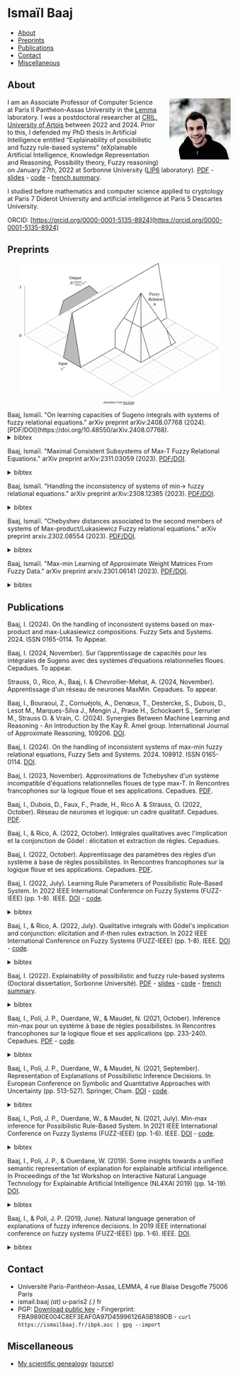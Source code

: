 # Ismaïl Baaj


- [About](#about)
- [Preprints](#preprints)
- [Publications](#publications)
- [Contact](#contact)
- [Miscellaneous](#misc)

## <a name="about"></a>About
<img align="right" style="margin-left: 1.5rem; margin-bottom: 0.8rem; " src="https://raw.githubusercontent.com/ibaaj/website/master/me50.jpg">

I am an Associate Professor of Computer Science at Paris II Panthéon-Assas University in the [Lemma](http://lemma.u-paris2.fr/) laboratory. I was a postdoctoral researcher at [CRIL, University of Artois](http://www.cril.univ-artois.fr/) between 2022 and 2024. Prior to this, I defended my PhD thesis in Artificial Intelligence entitled "Explainability of possibilistic and fuzzy rule-based systems" (eXplainable Artificial Intelligence, Knowledge Representation and Reasoning, Possibility theory, Fuzzy reasoning) on January 27th, 2022 at Sorbonne University ([LIP6](https://www.lip6.fr/) laboratory). [PDF](https://tel.archives-ouvertes.fr/tel-03647652/document) - [slides](https://raw.githubusercontent.com/ibaaj/website/master/these-slides.pdf) - [code](https://github.com/ibaaj/explainability-of-possibilistic-rule-based-systems) - [french summary](https://raw.githubusercontent.com/ibaaj/website/master/summary-dissertation.pdf).

I studied before mathematics and computer science applied to cryptology at Paris 7 Diderot University and artificial intelligence at Paris 5 Descartes University.

 

ORCID: [https://orcid.org/0000-0001-5135-8924](https://orcid.org/0000-0001-5135-8924)

## <a name="preprints"></a>Preprints
<p style="text-align:center;">
<img src="https://raw.githubusercontent.com/ibaaj/website/master/FRE.png" align="center" width="450" height="auto" /><br/>
<span style="text-align:left;font-size:0.4em;">(illustration from <a href="https://link.springer.com/book/10.1007/978-94-015-9540-7">this book</a>)</span>
</p>
Baaj, Ismaïl. "On learning capacities of Sugeno integrals with systems of fuzzy relational equations." arXiv preprint arXiv:2408.07768 (2024). [PDF/DOI](https://doi.org/10.48550/arXiv.2408.07768).
<details><summary>bibtex</summary>```@ARTICLE{2023arXiv231103059B,
       author = {{Baaj}, Isma{\"\i}l},
        title = "{On learning capacities of Sugeno integrals with systems of fuzzy relational equations}",
      journal = {arXiv e-prints},
     keywords = {Computer Science - Artificial Intelligence},
         year = 2024,
        month = aug,
          eid = {arXiv:2408.07768},
        pages = {arXiv:2408.07768},
archivePrefix = {arXiv},
       eprint = {2408.07768},
 primaryClass = {cs.AI}
}```</details>


Baaj, Ismaïl. "Maximal Consistent Subsystems of Max-T Fuzzy Relational Equations." arXiv preprint arXiv:2311.03059 (2023). [PDF/DOI](https://doi.org/10.48550/arXiv.2311.03059).
<details><summary>bibtex</summary>```@ARTICLE{2023arXiv231103059B,
       author = {{Baaj}, Isma{\"\i}l},
        title = "{Maximal Consistent Subsystems of Max-T Fuzzy Relational Equations}",
      journal = {arXiv e-prints},
     keywords = {Computer Science - Artificial Intelligence, Computer Science - Logic in Computer Science},
         year = 2023,
        month = nov,
          eid = {arXiv:2311.03059},
        pages = {arXiv:2311.03059},
archivePrefix = {arXiv},
       eprint = {2311.03059},
 primaryClass = {cs.AI}
}```</details>

Baaj, Ismaïl. "Handling the inconsistency of systems of min→ fuzzy relational equations." arXiv preprint arXiv:2308.12385 (2023). [PDF/DOI](https://doi.org/10.48550/arXiv.2308.12385).
<details><summary>bibtex</summary>```
@article{2023arXiv230812385B,
       author = {Baaj, Ismaïl},
        title = {Handling the inconsistency of systems of min→ fuzzy relational equations},
      journal = {arXiv e-prints},
     keywords = {Computer Science - Artificial Intelligence, Computer Science - Logic in Computer Science},
         year = 2023,
        month = aug,
          eid = {arXiv:2308.12385},
        pages = {arXiv:2308.12385},
archivePrefix = {arXiv},
       eprint = {2308.12385},
 primaryClass = {cs.AI},
 copyright = {Creative Commons Attribution 4.0 International}
}```</details>


Baaj, Ismaïl. "Chebyshev distances associated to the second members of systems of Max-product/Lukasiewicz Fuzzy relational equations." arXiv preprint arxiv.2302.08554 (2023). [PDF/DOI](https://doi.org/10.48550/arXiv.2302.08554).
<details><summary>bibtex</summary>```
@article{https://doi.org/10.48550/arxiv.2302.08554,
  doi = {10.48550/ARXIV.2302.08554},
  url = {https://arxiv.org/abs/2302.08554},
  author = {Baaj, Ismaïl},
  keywords = {Artificial Intelligence (cs.AI), Logic in Computer Science (cs.LO), Logic (math.LO), FOS: Computer and information sciences, FOS: Computer and information sciences, FOS: Mathematics, FOS: Mathematics},
  title = {Chebyshev distances associated to the second members of systems of Max-product/Lukasiewicz Fuzzy relational equations},
  publisher = {arXiv},
  year = {2023},
  copyright = {Creative Commons Attribution 4.0 International}
}
```
</details>

Baaj, Ismaïl. "Max-min Learning of Approximate Weight Matrices From Fuzzy Data." arXiv preprint arxiv.2301.06141 (2023). [PDF/DOI](https://doi.org/10.48550/arxiv.2301.06141).
<details><summary>bibtex</summary>```
@misc{https://doi.org/10.48550/arxiv.2301.06141,
  doi = {10.48550/ARXIV.2301.06141},
  url = {https://arxiv.org/abs/2301.06141},
  author = {Baaj, Ismaïl},
  keywords = {Artificial Intelligence (cs.AI), FOS: Computer and information sciences, FOS: Computer and information sciences},
  title = {Max-min Learning of Approximate Weight Matrices from Fuzzy Data},
  publisher = {arXiv},
  year = {2023},
  copyright = {Creative Commons Attribution 4.0 International}}```
</details>



## <a name="publications"></a>Publications

Baaj, I. (2024). On the handling of inconsistent systems based on max-product and max-Lukasiewicz compositions. Fuzzy Sets and Systems. 2024. ISSN 0165-0114. To Appear.


Baaj, I. (2024, November). Sur l’apprentissage de capacités pour les intégrales de Sugeno avec des systèmes d’équations relationnelles floues. Cepadues. To appear.

Strauss, 0., Rico, A., Baaj, I. & Chevrollier-Mehat, A. (2024, November). Apprentissage d'un réseau de neurones MaxMin. Cepadues. To appear.

Baaj, I., Bouraoui, Z., Cornuéjols, A., Denœux, T., Destercke, S., Dubois, D.,  Lesot M., Marques-Silva J.,  Mengin J., Prade H., Schockaert S., Serrurier M., Strauss O. &  Vrain, C. (2024). Synergies Between Machine Learning and Reasoning - An Introduction by the Kay R. Amel group. International Journal of Approximate Reasoning, 109206. [DOI](https://doi.org/10.1016/j.ijar.2024.109206).

Baaj, I. (2024).  On the handling of inconsistent systems of max-min fuzzy relational equations,
Fuzzy Sets and Systems. 2024. 108912. ISSN 0165-0114. [DOI](https://doi.org/10.1016/j.fss.2024.108912).

Baaj, I. (2023, November). Approximations de Tchebyshev d'un système incompatible d'équations relationnelles floues de type max-T. In Rencontres francophones sur la logique floue et ses applications. Cepadues. [PDF](https://hal.science/hal-04306807v1/document).

Baaj, I.,  Dubois, D., Faux, F., Prade, H., Rico A. & Strauss, O. (2022, October). Réseau de neurones et logique: un cadre qualitatif. Cepadues. [PDF](https://hal.science/hal-03859391v1/document).

Baaj, I., & Rico, A.  (2022, October). Intégrales qualitatives avec l'implication et la conjonction de Gödel : élicitation et extraction de règles. Cepadues. 

Baaj, I. (2022, October). Apprentissage des paramètres des règles d’un système à base de règles possibilistes. In Rencontres francophones sur la logique floue et ses applications. Cepadues. [PDF](https://hal.science/hal-03859322v1/document).

Baaj, I. (2022, July). Learning Rule Parameters of Possibilistic Rule-Based System. In 2022 IEEE International Conference on Fuzzy Systems (FUZZ-IEEE) (pp. 1-8). IEEE. [DOI](https://doi.org/10.1109/FUZZ-IEEE55066.2022.9882626) - [code](https://github.com/ibaaj/learning-possibilistic-rule-based-systems). <details><summary>bibtex</summary>```
 @INPROCEEDINGS{baaj2022learning,
  author={Baaj, Ismaïl},
  booktitle={2022 IEEE International Conference on Fuzzy Systems (FUZZ-IEEE)}, 
  title={Learning Rule Parameters of Possibilistic Rule-Based System}, 
  year={2022},
  volume={},
  number={},
  pages={1-8},
  abstract={In this paper, we introduce a learning paradigm of the rule parameters of a possibilistic rule-based system, given training data. For a rule-based system composed of n if-then parallel possibilistic rules, we introduce an equation system denoted (Σn), which is analogous to the Farreny-Prade equation system. The unknown part of the system (Σn) is a vector composed of the rule parameters, whose values must be determined according to training data.We establish necessary and sufficient conditions for the system (Σn) to be consistent. If this is the case, we show that the set of solutions of the system is a Cartesian product of subintervals of [0, 1] whose bounds are computed. Then, we deduce that there are a unique maximal solution and, as it is well known by Sanchez’s work on the solving of min-max fuzzy relational equations, a unique minimal one. These results are proved by relating the solutions of (Σn) to those of the equation system given by the first n − 1 possibilistic rules equipped with a second member which is constructed from that of (Σn).Finally, our results are illustrated by an example.},
  keywords={},
  doi={10.1109/FUZZ-IEEE55066.2022.9882626},
  ISSN={1558-4739},
  month={July},
 }```
</details>

Baaj, I., & Rico, A. (2022, July). Qualitative integrals with Gödel's implication and conjunction: elicitation and if-then rules extraction. In 2022 IEEE International Conference on Fuzzy Systems (FUZZ-IEEE) (pp. 1-8). IEEE. [DOI](https://doi.org/10.1109/FUZZ-IEEE55066.2022.9882800) - [code](https://github.com/ibaaj/learning-possibilistic-rule-based-systems).<details><summary>bibtex</summary>```
 @INPROCEEDINGS{baaj2022qualitative,
  author={Baaj, Ismaïl and Rico, Agnès},
  booktitle={2022 IEEE International Conference on Fuzzy Systems (FUZZ-IEEE)}, 
  title={Qualitative integrals with Gödel’s implication and conjunction: elicitation and if-then rules extraction}, 
  year={2022},
  volume={},
  number={},
  pages={1-8},
  abstract={In this article, we explore the properties of the two generalized Sugeno integrals that we obtain by substituting in the expression of a classical Sugeno integral, the Kleene-Dienes conjunction and the Kleene-Dienes implication by the Gödel conjunction and the Gödel implication, respectively.A major difference compared to the classical Sugeno integrals is that the implication-based Gödel integral and the conjunction-based Gödel integral do not return the same result. In this paper, we investigate the adaptation of classical results for Sugeno integrals to Gödel integrals. Namely, their elicitation according to a piece of data and the extraction of selection and elimination if-then rules. The selection rules are obtained from the focal sets of the capacity underlying a conjunction-based Gödel integral, while the elimination rules are extracted from the focal sets of the conjugate of the capacity defining an implication-based Gödel integral.To illustrate our results, we apply our constructions to a real data example already used for Sugeno integrals.},
  keywords={},
  doi={10.1109/FUZZ-IEEE55066.2022.9882800},
  ISSN={1558-4739},
  month={July},
 }```
</details>

Baaj, I. (2022). Explainability of possibilistic and fuzzy rule-based systems (Doctoral dissertation, Sorbonne Université). [PDF](https://tel.archives-ouvertes.fr/tel-03647652/document) - [slides](https://raw.githubusercontent.com/ibaaj/website/master/these-slides.pdf) - [code](https://github.com/ibaaj/explainability-of-possibilistic-rule-based-systems) - [french summary](https://raw.githubusercontent.com/ibaaj/website/master/summary-dissertation.pdf). <details><summary>bibtex</summary>```@phdthesis{baaj:tel-03647652,
  TITLE = {{Explainability of possibilistic and fuzzy rule-based systems}},
  AUTHOR = {Baaj, Ismaïl},
  URL = {https://tel.archives-ouvertes.fr/tel-03647652},
  NUMBER = {2022SORUS021},
  SCHOOL = {{Sorbonne Universit{\'e}}},
  YEAR = {2022},
  MONTH = Jan,
  KEYWORDS = {Explainable artificial intelligence ; Knowledge representation and reasoning ; Rule-based system ; Possibility theory ; Fuzzy logic ; Conceptual graphs ; Intelligence artificielle explicable ; Repr{\'e}sentation des connaissances et raisonnement ; Syst{\`e}me {\`a} base de r{\`e}gles ; Th{\'e}orie des possibilit{\'e}s ; Logique floue ; Graphes conceptuels},
  TYPE = {Theses},
  PDF = {https://tel.archives-ouvertes.fr/tel-03647652/file/BAAJ_Ismail_2022.pdf},
  HAL_ID = {tel-03647652},
  HAL_VERSION = {v1},
}```
</details>

Baaj, I., Poli, J. P., Ouerdane, W., & Maudet, N. (2021, October). Inférence min-max pour un système à base de règles possibilistes. In Rencontres francophones sur la logique floue et ses applications (pp. 233-240). Cepadues. [PDF](https://hal-cea.archives-ouvertes.fr/cea-03402616/document) - [code](https://github.com/ibaaj/explainability-of-possibilistic-rule-based-systems). <details><summary>bibtex</summary>```@inproceedings{baaj:cea-03402616,
  TITLE = {{Inf{\'e}rence min-max pour un syst{\`e}me {\`a} base de r{\`e}gles possibilistes}},
  AUTHOR = {BAAJ, Isma{\"i}l and Poli, Jean-Philippe and Ouerdane, Wassila and Maudet, Nicolas},
  URL = {https://hal-cea.archives-ouvertes.fr/cea-03402616},
  NOTE = {I.S.B.N. : 9782364939066},
  BOOKTITLE = {{Rencontres francophones sur la logique floue et ses applications}},
  ADDRESS = {Paris, France},
  ORGANIZATION = {{Universit{\'e} de la Sorbonne}},
  PUBLISHER = {{Cepadues}},
  SERIES = {Rencontres francophones sur la logique floue et ses Applications 2021},
  PAGES = {233-240},
  YEAR = {2021},
  MONTH = Oct,
  KEYWORDS = {Possibility theory ; rule-based system ; neural network ; artificial intelligence ; Machine learning ; r{\'e}seau de neurones ; syst{\`e}me {\`a} base de r{\`e}gles ; Th{\'e}orie des possibilit{\'e}s},
  PDF = {https://hal-cea.archives-ouvertes.fr/cea-03402616/file/LFA__inf_rence_min_max_pour_un_syst_me___base_de_r_gles_possibilistes.pdf},
  HAL_ID = {cea-03402616},
  HAL_VERSION = {v1},
}```
</details>

Baaj, I., Poli, J. P., Ouerdane, W., & Maudet, N. (2021, September). Representation of Explanations of Possibilistic Inference Decisions. In European Conference on Symbolic and Quantitative Approaches with Uncertainty (pp. 513-527). Springer, Cham. [DOI](http://dx.doi.org/10.1007/978-3-030-86772-0_37) - [code](https://github.com/ibaaj/explainability-of-possibilistic-rule-based-systems).<details><summary>bibtex</summary>```
@inproceedings{baaj2021representation,
  title={Representation of Explanations of Possibilistic Inference Decisions},
  author={Baaj, Isma{\"\i}l and Poli, Jean-Philippe and Ouerdane, Wassila and Maudet, Nicolas},
  booktitle={European Conference on Symbolic and Quantitative Approaches with Uncertainty},
  pages={513--527},
  year={2021},
  organization={Springer}
}```
</details>

Baaj, I., Poli, J. P., Ouerdane, W., & Maudet, N. (2021, July). Min-max inference for Possibilistic Rule-Based System. In 2021 IEEE International Conference on Fuzzy Systems (FUZZ-IEEE) (pp. 1-6). IEEE. [DOI](https://doi.org/10.1109/FUZZ45933.2021.9494506) - [code](https://github.com/ibaaj/explainability-of-possibilistic-rule-based-systems). <details><summary>bibtex</summary>```
@inproceedings{baaj2021min,
  title={Min-max inference for Possibilistic Rule-Based System},
  author={Baaj, Isma{\"\i}l and Poli, Jean-Philippe and Ouerdane, Wassila and Maudet, Nicolas},
  booktitle={2021 IEEE International Conference on Fuzzy Systems (FUZZ-IEEE)},
  pages={1--6},
  year={2021},
  organization={IEEE}
}```
</details>

Baaj, I., Poli, J. P., & Ouerdane, W. (2019). Some insights towards a unified semantic representation of explanation for explainable artificial intelligence. In Proceedings of the 1st Workshop on Interactive Natural Language Technology for Explainable Artificial Intelligence (NL4XAI 2019) (pp. 14-19). [DOI](http://dx.doi.org/10.18653/v1/W19-8404).<details><summary>bibtex</summary>```
@inproceedings{baaj2019some,
  title={Some insights towards a unified semantic representation of explanation for explainable artificial intelligence},
  author={Baaj, Isma{\"\i}l and Poli, Jean-Philippe and Ouerdane, Wassila},
  booktitle={Proceedings of the 1st Workshop on Interactive Natural Language Technology for Explainable Artificial Intelligence (NL4XAI 2019)},
  pages={14--19},
  year={2019}
}```
</details>

Baaj, I., & Poli, J. P. (2019, June). Natural language generation of explanations of fuzzy inference decisions. In 2019 IEEE international conference on fuzzy systems (FUZZ-IEEE) (pp. 1-6). IEEE. 
[DOI](https://doi.org/10.1109/FUZZ-IEEE.2019.8858994). <details><summary>bibtex</summary>```
@inproceedings{baaj2019natural,
  title={Natural language generation of explanations of fuzzy inference decisions},
  author={Baaj, Isma{\"\i}l and Poli, Jean-Philippe},
  booktitle={2019 IEEE international conference on fuzzy systems (FUZZ-IEEE)},
  pages={1--6},
  year={2019},
  organization={IEEE}
}```
</details>


## <a name="contact"></a>Contact
- Université Paris-Panthéon-Assas, LEMMA, 4 rue Blaise Desgoffe 75006 Paris
- ismail.baaj _(at)_ u-paris2 _(.)_ fr
- PGP: [Download public key](https://ismailbaaj.fr/ibpk.asc) - 
  Fingerprint: FBA9890E004C8EF3EAF0A97D45996126A5B189DB - 
  ```curl https://ismailbaaj.fr/ibpk.asc | gpg --import```
 

## <a name="misc"></a> Miscellaneous

- [My scientific genealogy](https://raw.githubusercontent.com/ibaaj/website/master/scientificgenealogy.pdf) ([source](https://github.com/ibaaj/scientific-genealogy))
